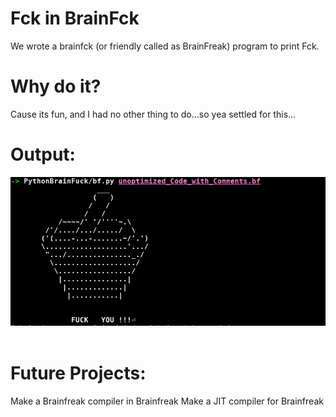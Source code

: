 # Fck in BrainFck
We wrote a brainfck (or friendly called as BrainFreak) program to print Fck.

# Why do it?
Cause its fun, and I had no other thing to do...so yea settled for this...

# Output:
![Output](/images/output.png)
<br><br>

# Future Projects:
Make a Brainfreak compiler in Brainfreak
Make a JIT compiler for Brainfreak
